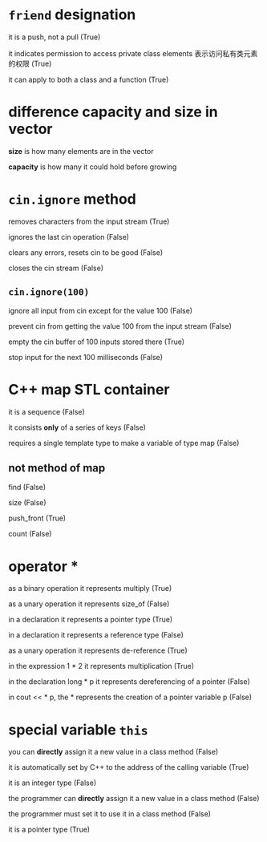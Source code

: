 # `friend` designation

it is a push, not a pull (True)

it indicates permission to access private class elements 表示访问私有类元素的权限 (True)

it can apply to both a class and a function (True)

# difference capacity and size in vector

**size** is how many elements are in the vector

**capacity** is how many it could hold before growing

# `cin.ignore` method

removes characters from the input stream (True)

ignores the last cin operation (False)

clears any errors, resets cin to be good (False)

closes the cin stream (False)

## `cin.ignore(100)`

ignore all input from cin except for the value 100 (False)

prevent cin from getting the value 100 from the input stream (False)

empty the cin buffer of 100 inputs stored there (True)

stop input for the next 100 milliseconds (False)

# C++ map STL container

it is a sequence (False)

it consists **only** of a series of keys (False)

requires a single template type to make a variable of type map (False)

## not method of map

find (False)

size (False)

push_front (True)

count (False)

# operator *

as a binary operation it represents multiply (True)

as a unary operation it represents size_of (False)

in a declaration it represents a pointer type (True)

in a declaration it represents a reference type (False)

as a unary operation it represents de-reference (True)

in the expression 1 * 2 it represents multiplication (True)

in the declaration long * p it represents dereferencing of a pointer (False)

in cout << * p, the * represents the creation of a pointer variable p (False)

# special variable `this`

you can **directly** assign it a new value in a class method (False)

it is automatically set by C++ to the address of the calling variable (True)

it is an integer type (False)

the programmer can **directly** assign it a new value in a class method (False)

the programmer must set it to use it in a class method (False)

it is a pointer type (True)
